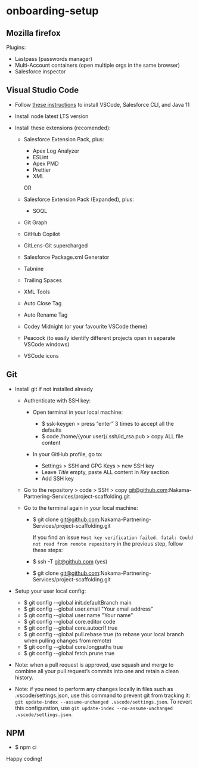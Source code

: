 # onboarding-setup

## Mozilla firefox

Plugins:

-   Lastpass (passwords manager)
-   Multi-Account containers (open multiple orgs in the same browser)
-   Salesforce inspector

## Visual Studio Code

-   Follow [these instructions](https://developer.salesforce.com/tools/vscode/en/getting-started/install) to install VSCode, Salesforce CLI, and Java 11
-   Install node latest LTS version
-   Install these extensions (recomended):

    -   Salesforce Extension Pack, plus:
        -   Apex Log Analyzer
        -   ESLint
        -   Apex PMD
        -   Prettier
        -   XML

        OR

    -   Salesforce Extension Pack (Expanded), plus:
        -   SOQL

    -   Git Graph
    -   GitHub Copilot
    -   GitLens-Git supercharged
    -   Salesforce Package.xml Generator
    -   Tabnine
    -   Trailing Spaces
    -   XML Tools
    -   Auto Close Tag
    -   Auto Rename Tag
    -   Codey Midnight (or your favourite VSCode theme)
    -   Peacock (to easily identify different projects open in separate VSCode windows)
    -   VSCode icons

## Git

-   Install git if not installed already

    -   Authenticate with SSH key:

        -   Open terminal in your local machine:

            -   $ ssk-keygen > press “enter” 3 times to accept all the defaults
            -   $ code /home/{your user}/.ssh/id_rsa.pub > copy ALL file content

        -   In your GitHub profile, go to:
            -   Settings > SSH and GPG Keys > new SSH key
            -   Leave _Title_ empty, paste ALL content in _Key_ section
            -   Add SSH key

    -   Go to the repository > code > SSH > copy git@github.com:Nakama-Partnering-Services/project-scaffolding.git

    -   Go to the terminal again in your local machine:
        -   $ git clone git@github.com:Nakama-Partnering-Services/project-scaffolding.git

            If you find an issue `Host key verification failed. fatal: Could not read from remote repository` in the previous step, follow these steps:

        - $ ssh -T git@github.com (yes)
        - $ git clone git@github.com:Nakama-Partnering-Services/project-scaffolding.git

-   Setup your user local config:
    -   $ git config --global init.defaultBranch main
    -   $ git config --global user.email "Your email address”
    -   $ git config --global user.name "Your name”
    -   $ git config --global core.editor code
    -   $ git config --global core.autocrlf true
    -   $ git config --global pull.rebase true (to rebase your local branch when pulling changes from remote)
    -   $ git config --global core.longpaths true
    -   $ git config --global fetch.prune true

-   Note: when a pull request is approved, use squash and merge to combine all your pull request’s commits into one and retain a clean history.

-   Note: if you need to perform any changes locally in files such as .vscode/settings.json, use this command to prevent git from tracking it: `git update-index --assume-unchanged .vscode/settings.json`. To revert this configuration, use `git update-index --no-assume-unchanged .vscode/settings.json`.

## NPM

-   $ npm ci

Happy coding!
